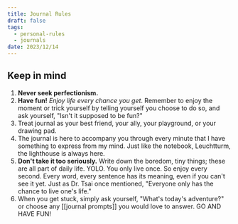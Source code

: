 ```yaml
---
title: Journal Rules
draft: false
tags:
  - personal-rules
  - journals
date: 2023/12/14
---
```

## Keep in mind
1. **Never seek perfectionism.** 
2. **Have fun!** *Enjoy life every chance you get*. Remember to enjoy the moment or trick yourself by telling yourself you choose to do so, and ask yourself, "Isn't it supposed to be fun?"
3. Treat journal as your best friend, your ally, your playground, or your drawing pad. 
4. The journal is here to accompany you through every minute that I have something to express from my mind. Just like the notebook, Leuchtturm, the lighthouse is always here.
5. **Don't take it too seriously.** Write down the boredom, tiny things; these are all part of daily life. YOLO. You only live once. So enjoy every second. Every word, every sentence has its meaning, even if you can't see it yet. Just as Dr. Tsai once mentioned, "Everyone only has the chance to live one's life."
6. When you get stuck, simply ask yourself, "What's today's adventure?" or choose any [[journal prompts]] you would love to answer. GO AND HAVE FUN!